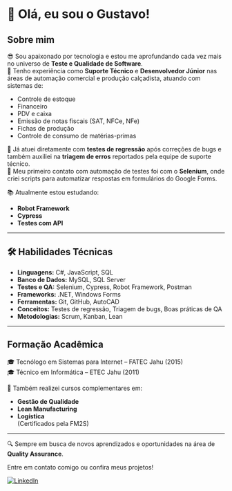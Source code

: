 # 👋 Olá, eu sou o Gustavo!

## Sobre mim

😎 Sou apaixonado por tecnologia e estou me aprofundando cada vez mais no universo de **Teste e Qualidade de Software**.  
💼 Tenho experiência como **Suporte Técnico** e **Desenvolvedor Júnior** nas áreas de automação comercial e produção calçadista, atuando com sistemas de:

- Controle de estoque
- Financeiro
- PDV e caixa
- Emissão de notas fiscais (SAT, NFCe, NFe)
- Fichas de produção
- Controle de consumo de matérias-primas

🐞 Já atuei diretamente com **testes de regressão** após correções de bugs e também auxiliei na **triagem de erros** reportados pela equipe de suporte técnico.  
🤖 Meu primeiro contato com automação de testes foi com o **Selenium**, onde criei scripts para automatizar respostas em formulários do Google Forms.

📚 Atualmente estou estudando:

- **Robot Framework**
- **Cypress**
- **Testes com API**

---

## 🛠️ Habilidades Técnicas

- **Linguagens:** C#, JavaScript, SQL  
- **Banco de Dados:** MySQL, SQL Server  
- **Testes e QA:** Selenium, Cypress, Robot Framework, Postman  
- **Frameworks:** .NET, Windows Forms  
- **Ferramentas:** Git, GitHub, AutoCAD  
- **Conceitos:** Testes de regressão, Triagem de bugs, Boas práticas de QA  
- **Metodologias:** Scrum, Kanban, Lean  

---

## Formação Acadêmica

🎓 Tecnólogo em Sistemas para Internet – FATEC Jahu (2015)  
🎓 Técnico em Informática – ETEC Jahu (2011)  

📘 Também realizei cursos complementares em:

- **Gestão de Qualidade**
- **Lean Manufacturing**
- **Logística**  
(Certificados pela FM2S)

---

🔍 Sempre em busca de novos aprendizados e oportunidades na área de **Quality Assurance**.

Entre em contato comigo ou confira meus projetos!

[![LinkedIn](https://img.shields.io/badge/LinkedIn-blue?logo=linkedin&style=for-the-badge)](https://www.linkedin.com/in/seu-usuario)
